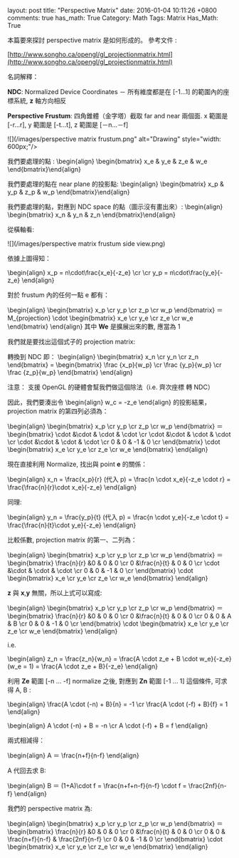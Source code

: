 layout: post
title: "Perspective Matrix"
date: 2016-01-04 10:11:26 +0800
comments: true
has_math: True
Category: Math
Tags: Matrix
Has_Math: True

本篇要來探討 perspective matrix 是如何形成的。
參考文件 :

[http://www.songho.ca/opengl/gl_projectionmatrix.html](http://www.songho.ca/opengl/gl_projectionmatrix.html)

<!--More-->

名詞解釋：

__NDC__: Normalized Device Coordinates － 所有維度都是在 [-1...1] 的範圍內的座標系統, __z__ 軸方向相反

__Perspective Frustum__: 四角錐體（金字塔）截取 far and near 兩個面.
x 範圍是 [-r...r], y 範圍是 [-t...t], z 範圍是 [－n...－f]

![](/images/perspective matrix frustum.png" alt="Drawing" style="width: 600px;"/>

我們要處理的點 :
\begin{align} \begin{bmatrix}
x_e & y_e & z_e & w_e
\end{bmatrix}\end{align}

我們要處理的點在 near plane 的投影點:
\begin{align} \begin{bmatrix}
x_p & y_p & z_p & w_p
\end{bmatrix}\end{align}

我們要處理的點，對應到 NDC space 的點（圖示沒有畫出來）:
\begin{align} \begin{bmatrix}
x_n & y_n & z_n
\end{bmatrix}\end{align}

從橫軸看:

![](/images/perspective matrix frustum side view.png)


依據上圖得知：

\begin{align}
x_p = n\cdot\frac{x_e}{-z_e}
\cr
\cr
y_p = n\cdot\frac{y_e}{-z_e}
\end{align}

對於 frustum 內的任何一點 e 都有：

\begin{align}
\begin{bmatrix} x_p \cr y_p \cr z_p \cr w_p \end{bmatrix} ＝ M_{projection} \cdot \begin{bmatrix} x_e \cr y_e \cr z_e \cr w_e \end{bmatrix}
\end{align}
其中 __We__ 是擴展出來的數, 應當為 1

我們就是要找出這個式子的 projection matrix:


轉換到 NDC 即：
\begin{align}
\begin{bmatrix} x_n \cr y_n \cr z_n \end{bmatrix} = \begin{bmatrix} \frac {x_p}{w_p} \cr \frac {y_p}{w_p} \cr \frac {z_p}{w_p} \end{bmatrix}
\end{align}

注意： 支援 OpenGL 的硬體會幫我們做這個除法（i.e. 齊次座標 轉 NDC）

因此，我們要湊出令 \begin{align} w_c = -z_e \end{align} 的投影結果，projection matrix 的第四列必須為：

\begin{align}
\begin{bmatrix} x_p \cr y_p \cr z_p \cr w_p \end{bmatrix} ＝ \begin{bmatrix} \cdot &\cdot & \cdot & \cdot \cr \cdot &\cdot & \cdot & \cdot \cr \cdot &\cdot & \cdot & \cdot \cr 0 & 0 & -1 & 0 \cr \end{bmatrix} \cdot \begin{bmatrix} x_e \cr y_e \cr z_e \cr w_e \end{bmatrix}
\end{align}

現在直接利用 Normalize, 找出與 point __e__ 的關係：

\begin{align}
x_n = \frac{x_p}{r} (代入 p) = \frac{n \cdot x_e}{-z_e \cdot r} = \frac{\frac{n}{r}\cdot x_e}{-z_e}
\end{align}

同理:

\begin{align}
y_n = \frac{y_p}{t} (代入 p) = \frac{n \cdot y_e}{-z_e \cdot t} = \frac{\frac{n}{t}\cdot y_e}{-z_e}
\end{align}


比較係數, projection matrix 的第一、二列為：

\begin{align}
\begin{bmatrix} x_p \cr y_p \cr z_p \cr w_p \end{bmatrix} ＝ \begin{bmatrix} \frac{n}{r} &0 & 0 & 0 \cr 0 &\frac{n}{t} & 0 & 0 \cr \cdot &\cdot & \cdot & \cdot \cr 0 & 0 & -1 & 0 \cr \end{bmatrix} \cdot \begin{bmatrix} x_e \cr y_e \cr z_e \cr w_e \end{bmatrix}
\end{align}

__z__ 與 __x__,__y__ 無關，所以上式可以寫成:

\begin{align}
\begin{bmatrix} x_p \cr y_p \cr z_p \cr w_p \end{bmatrix} ＝ \begin{bmatrix} \frac{n}{r} &0 & 0 & 0 \cr 0 &\frac{n}{t} & 0 & 0 \cr 0 & 0 & A & B \cr 0 & 0 & -1 & 0 \cr \end{bmatrix} \cdot \begin{bmatrix} x_e \cr y_e \cr z_e \cr w_e \end{bmatrix}
\end{align}


i.e.

\begin{align}
z_n = \frac{z_n}{w_n} = \frac{A \cdot z_e + B \cdot w_e}{-z_e} (w_e = 1) = \frac{A \cdot z_e + B}{-z_e}
\end{align}



利用 __Ze__ 範圍 [-n ... -f] normalize 之後, 對應到 __Zn__ 範圍 [-1 ... 1] 這個條件, 可求得 A, B :

\begin{align}
\frac{A \cdot (-n) + B}{n} = -1
\cr
\frac{A \cdot (-f) + B}{f} = 1
\end{align}


\begin{align}
A \cdot (-n) + B = -n
\cr
A \cdot (-f) + B = f
\end{align}

兩式相減得：

\begin{align}
A ＝ \frac{n+f}{n-f}
\end{align}

A 代回去求 B:

\begin{align}
B ＝ (1+A)\cdot f = \frac{n+f+n-f}{n-f} \cdot f = \frac{2nf}{n-f}
\end{align}

我們的 perspective matrix 為:

\begin{align}
\begin{bmatrix} x_p \cr y_p \cr z_p \cr w_p \end{bmatrix} ＝ \begin{bmatrix} \frac{n}{r} &0 & 0 & 0 \cr 0 &\frac{n}{t} & 0 & 0 \cr 0 & 0 & \frac{n+f}{n-f} & \frac{2nf}{n-f} \cr 0 & 0 & -1 & 0 \cr \end{bmatrix} \cdot \begin{bmatrix} x_e \cr y_e \cr z_e \cr w_e \end{bmatrix}
\end{align}
